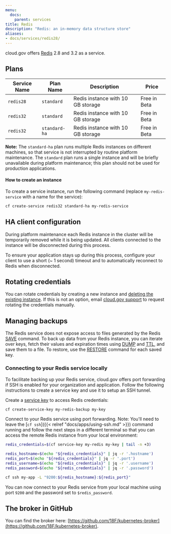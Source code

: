 ```yaml
---
menu:
  docs:
    parent: services
title: Redis
description: "Redis: an in-memory data structure store"
aliases:
- docs/services/redis28/
---
```


cloud.gov offers [Redis](http://www.redis.io/) 2.8 and 3.2 as a service.

## Plans

Service Name | Plan Name | Description | Price
------------ | --------- | ----------- | -----
`redis28` | `standard` | Redis instance with 10 GB storage | Free in Beta
`redis32` | `standard` | Redis instance with 10 GB storage | Free in Beta
`redis32` | `standard-ha` | Redis instance with 10 GB storage | Free in Beta

**Note:** The `standard-ha` plan runs multiple Redis instances on different machines, so that service is not interrupted by routine platform maintenance. The `standard` plan runs a single instance and will be briefly unavailable during platform maintenance; this plan should not be used for production applications.

#### How to create an instance

To create a service instance, run the following command (replace `my-redis-service` with a name for the service):

```sh
cf create-service redis32 standard-ha my-redis-service
```

## HA client configuration

During platform maintenance each Redis instance in the cluster will be temporarily removed while it is being updated.  All clients connected to the instance will be disconnected during this process.

To ensure your application stays up during this process, configure your client to use a short (~ 1 second) timeout and to automatically reconnect to Redis when disconnected.


## Rotating credentials

You can rotate credentials by creating a new instance and [deleting the existing instance](https://cli.cloudfoundry.org/en-US/cf/delete-service.html). If this is not an option, email [cloud.gov support](mailto:cloud-gov-support@gsa.gov) to request rotating the credentials manually.

## Managing backups

The Redis service does not expose access to files generated by the Redis [SAVE](https://redis.io/commands/save) command. To back up data from your Redis instance, you can iterate over keys, fetch their values and expiration times using [DUMP](https://redis.io/commands/dump) and [TTL](https://redis.io/commands/ttl), and save them to a file. To restore, use the [RESTORE](https://redis.io/commands/restore) command for each saved key.

### Connecting to your Redis service locally

To facilitate backing up your Redis service, cloud.gov offers port forwarding if
SSH is enabled for your organization and application. Follow the following
instructions to create a service key and use it to setup an SSH tunnel.

Create a [service key](https://docs.cloudfoundry.org/devguide/services/service-keys.html)
to access Redis credentials:

```sh
cf create-service-key my-redis-backup my-key
```

Connect to your Redis service using port forwarding. Note: You'll need to
leave the [`cf ssh`]({{< relref "docs/apps/using-ssh.md" >}}) command running
and follow the next steps in a different terminal so that you can access the
remote Redis instance from your local environment:

```sh
redis_credentials=$(cf service-key my-redis my-key | tail -n +3)

redis_hostname=$(echo "${redis_credentials}" | jq -r '.hostname')
redis_port=$(echo "${redis_credentials}" | jq -r '.port')
redis_username=$(echo "${redis_credentials}" | jq -r '.username')
redis_password=$(echo "${redis_credentials}" | jq -r '.password')

cf ssh my-app -L "9200:${redis_hostname}:${redis_port}"
```

You can now connect to your Redis service from your local machine using port
`9200` and the password set to `$redis_password`.

## The broker in GitHub

You can find the broker here: [https://github.com/18F/kubernetes-broker](https://github.com/18F/kubernetes-broker).

